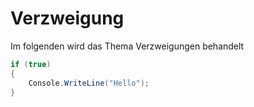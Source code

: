# Verzweigung

Im folgenden wird das Thema Verzweigungen behandelt

```cs
if (true)
{
    Console.WriteLine("Hello");
}
```
